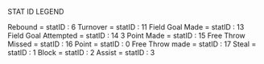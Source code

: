 STAT ID LEGEND

Rebound = statID : 6
Turnover = statID : 11
Field Goal Made = statID : 13
Field Goal Attempted = statID : 14
3 Point Made = statID : 15
Free Throw Missed = statID : 16
Point = statID : 0
Free Throw made = statID : 17
Steal = statID : 1
Block = statID : 2
Assist = statID : 3
